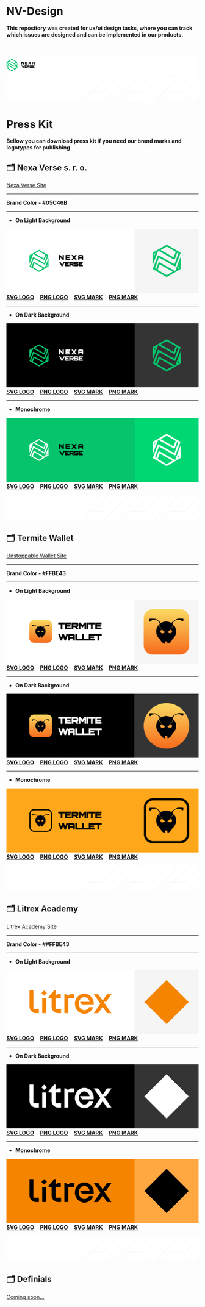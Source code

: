 # NV-Design

**This repository was created for ux/ui design tasks, where you can track which issues are designed and can be implemented in our products.**

</br>

![Preview](/images/nv-header-for-github.png) 
![lines](/images/lines.png)

# Press Kit

**Bellow you can download press kit if you need our brand marks and logotypes for publishing**


## 🗂 Nexa Verse s. r. o.
[Nexa Verse Site](https://nexvax.com)

---

**Brand Color - #05C46B**

---

* **On Light Background**

![Preview](/images/NV-Logo-on-light-preview.png)
</br>
**[SVG LOGO](/PressKit/NV-Logo-on-light.svg)** &nbsp;&nbsp;
**[PNG LOGO](/PressKit/NV-Logo-on-light.png)** &nbsp;&nbsp;
**[SVG MARK](/PressKit/NV-Mark-on-light.svg)** &nbsp;&nbsp;
**[PNG MARK](/PressKit/NV-Mark-on-light.png)** &nbsp;&nbsp;

---

* **On Dark Background**

![Preview](/images/NV-Logo-on-dark-preview.png)
</br>
**[SVG LOGO](/PressKit/NV-Logo-on-dark.svg)** &nbsp;&nbsp;
**[PNG LOGO](/PressKit/NV-Logo-on-dark.png)** &nbsp;&nbsp;
**[SVG MARK](/PressKit/NV-Mark-on-dark.svg)** &nbsp;&nbsp;
**[PNG MARK](/PressKit/NV-Mark-on-dark.png)** &nbsp;&nbsp;


---

* **Monochrome**

![Preview](images/NV-Logo-on-green-preview.png)
</br>
**[SVG LOGO](/PressKit/NV-Logo-monochrome.svg)** &nbsp;&nbsp;
**[PNG LOGO](/PressKit/NV-Logo-monochrome.png)** &nbsp;&nbsp;
**[SVG MARK](/PressKit/NV-Mark-monochrome.svg)** &nbsp;&nbsp;
**[PNG MARK](/PressKit/NV-Mark-monochrome.png)** &nbsp;&nbsp;

![lines](/images/lines.png)

## 🗂 Termite Wallet
[Unstoppable Wallet Site](https://nexvax.app)

---

**Brand Color - #FFBE43**

---

* **On Light Background**

![Preview](images/TW-Logo-on-light-preview.png)
</br>
**[SVG LOGO](/PressKit/TW-Logo-on-light.svg)** &nbsp;&nbsp;
**[PNG LOGO](/PressKit/TW-Logo-on-light.png)** &nbsp;&nbsp;
**[SVG MARK](/PressKit/TW-AppIcon-on-light.svg)** &nbsp;&nbsp;
**[PNG MARK](/PressKit/TW-AppIcon-on-light.png)** &nbsp;&nbsp;

---

* **On Dark Background**

![Preview](/images/TW-Logo-on-dark-preview.png)
</br>
**[SVG LOGO](/PressKit/TW-Logo-on-dark.svg)** &nbsp;&nbsp;
**[PNG LOGO](/PressKit/TW-Logo-on-dark.png)** &nbsp;&nbsp;
**[SVG MARK](/PressKit/TW-AppIcon-on-dark.svg)** &nbsp;&nbsp;
**[PNG MARK](/PressKit/TW-AppIcon-on-dark.png)** &nbsp;&nbsp;

---

* **Monochrome**

![Preview](images/TW-Logo-monochrome-preview2.png)
</br>
**[SVG LOGO](/PressKit/TW-Logo-monochrome.svg)** &nbsp;&nbsp;
**[PNG LOGO](/PressKit/TW-Logo-monochrome.png)** &nbsp;&nbsp;
**[SVG MARK](/PressKit/TW-AppIcon-monochrome.svg)** &nbsp;&nbsp;
**[PNG MARK](/PressKit/TW-AppIcon-monochrome.png)** &nbsp;&nbsp;

![lines](/images/lines.png)
  
## 🗂 Litrex Academy
[Litrex Academy Site](http://litrex.academy)

---

**Brand Color - ##FFBE43**

---

* **On Light Background**

![Preview](images/Litrex-Logo-on-light-preview.png)
</br>
**[SVG LOGO](/PressKit/Litrex-Logo-on-light.svg)** &nbsp;&nbsp;
**[PNG LOGO](/PressKit/Litrex-Logo-on-light.png)** &nbsp;&nbsp;
**[SVG MARK](/PressKit/Litrex-Mark-on-light.svg)** &nbsp;&nbsp;
**[PNG MARK](/PressKit/Litrex-Mark-on-light.png)** &nbsp;&nbsp;

---

* **On Dark Background**

![Preview](/images/Litrex-Logo-on-dark-preview.png)
</br>
**[SVG LOGO](/PressKit/Litrex-Logo-on-dark.svg)** &nbsp;&nbsp;
**[PNG LOGO](/PressKit/Litrex-Logo-on-dark.png)** &nbsp;&nbsp;
**[SVG MARK](/PressKit/Litrex-Mark-on-dark.svg)** &nbsp;&nbsp;
**[PNG MARK](/PressKit/Litrex-Mark-on-dark.png)** &nbsp;&nbsp;

---

* **Monochrome**

![Preview](images/Litrex-Logo-monochrome-preview.png)
</br>
**[SVG LOGO](/PressKit/Litrex-Logo-monochrome.svg)** &nbsp;&nbsp;
**[PNG LOGO](/PressKit/Litrex-Logo-monochrome.png)** &nbsp;&nbsp;
**[SVG MARK](/PressKit/Litrex-Mark-monochrome.svg)** &nbsp;&nbsp;
**[PNG MARK](/PressKit/Litrex-Mark-monochrome.png)** &nbsp;&nbsp;

![lines](/images/lines.png)


## 🗂 Definials

[Coming soon...](http://soon)
  
